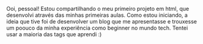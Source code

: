 Ooi, pessoal! Estou compartilhando o meu primeiro projeto em html, que desenvolvi através das minhas primeiras aulas.
Como estou iniciando, a ideia que tive foi de desenvolver um blog que me apresentasse e trouxesse um poouco da minha experiência como beginner no mundo tech.
Tentei usar a maioria das tags que aprendi :)
   